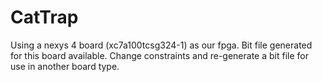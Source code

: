 # CatTrap
Using a nexys 4 board (xc7a100tcsg324-1) as our fpga.
Bit file generated for this board available.
Change constraints and re-generate a bit file for use in another board type.
